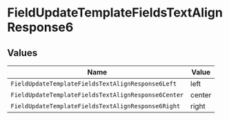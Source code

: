 # FieldUpdateTemplateFieldsTextAlignResponse6


## Values

| Name                                                | Value                                               |
| --------------------------------------------------- | --------------------------------------------------- |
| `FieldUpdateTemplateFieldsTextAlignResponse6Left`   | left                                                |
| `FieldUpdateTemplateFieldsTextAlignResponse6Center` | center                                              |
| `FieldUpdateTemplateFieldsTextAlignResponse6Right`  | right                                               |